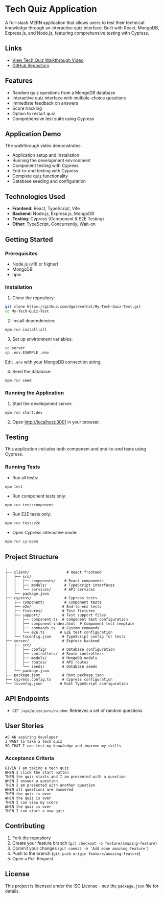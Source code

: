 # Tech Quiz Application

A full-stack MERN application that allows users to test their technical knowledge through an interactive quiz interface. Built with React, MongoDB, Express.js, and Node.js, featuring comprehensive testing with Cypress.

## Links

- [View Tech Quiz Walkthrough Video](https://youtu.be/pHXyQIACl0g)
- [GitHub Repository](https://github.com/dgoldenthal/My-Tech-Quiz-Test)

## Features

- Random quiz questions from a MongoDB database
- Interactive quiz interface with multiple-choice questions
- Immediate feedback on answers
- Score tracking
- Option to restart quiz
- Comprehensive test suite using Cypress

## Application Demo

The walkthrough video demonstrates:
- Application setup and installation
- Running the development environment
- Component testing with Cypress
- End-to-end testing with Cypress
- Complete quiz functionality
- Database seeding and configuration

## Technologies Used

- **Frontend**: React, TypeScript, Vite
- **Backend**: Node.js, Express.js, MongoDB
- **Testing**: Cypress (Component & E2E Testing)
- **Other**: TypeScript, Concurrently, Wait-on

## Getting Started

### Prerequisites

- Node.js (v16 or higher)
- MongoDB
- npm

### Installation

1. Clone the repository:
```bash
git clone https://github.com/dgoldenthal/My-Tech-Quiz-Test.git
cd My-Tech-Quiz-Test
```

2. Install dependencies:
```bash
npm run install:all
```

3. Set up environment variables:
```bash
cd server
cp .env.EXAMPLE .env
```
Edit `.env` with your MongoDB connection string.

4. Seed the database:
```bash
npm run seed
```

### Running the Application

1. Start the development server:
```bash
npm run start:dev
```

2. Open [http://localhost:3001](http://localhost:3001) in your browser.

## Testing

This application includes both component and end-to-end tests using Cypress.

### Running Tests

- Run all tests:
```bash
npm test
```

- Run component tests only:
```bash
npm run test:component
```

- Run E2E tests only:
```bash
npm run test:e2e
```

- Open Cypress interactive mode:
```bash
npm run cy:open
```

## Project Structure

```
.
├── client/                 # React frontend
│   ├── src/
│   │   ├── components/    # React components
│   │   ├── models/        # TypeScript interfaces
│   │   └── services/      # API services
│   └── package.json
├── cypress/               # Cypress tests
│   ├── component/         # Component tests
│   ├── e2e/              # End-to-end tests
│   ├── fixtures/         # Test fixtures
│   ├── support/          # Test support files
│   │   ├── component.ts  # Component test configuration
│   │   ├── component-index.html  # Component test template
│   │   ├── commands.ts   # Custom commands
│   │   └── e2e.ts       # E2E test configuration
│   └── tsconfig.json     # TypeScript config for tests
├── server/               # Express backend
│   ├── src/
│   │   ├── config/       # Database configuration
│   │   ├── controllers/  # Route controllers
│   │   ├── models/       # MongoDB models
│   │   ├── routes/       # API routes
│   │   └── seeds/        # Database seeds
│   └── package.json
├── package.json          # Root package.json
├── cypress.config.ts     # Cypress configuration
└── tsconfig.json        # Root TypeScript configuration
```

## API Endpoints

- `GET /api/questions/random`: Retrieves a set of random questions

## User Stories

```
AS AN aspiring developer
I WANT to take a tech quiz
SO THAT I can test my knowledge and improve my skills
```

### Acceptance Criteria

```
GIVEN I am taking a tech quiz
WHEN I click the start button
THEN the quiz starts and I am presented with a question
WHEN I answer a question
THEN I am presented with another question
WHEN all questions are answered
THEN the quiz is over
WHEN the quiz is over
THEN I can view my score
WHEN the quiz is over
THEN I can start a new quiz
```

## Contributing

1. Fork the repository
2. Create your feature branch (`git checkout -b feature/amazing-feature`)
3. Commit your changes (`git commit -m 'Add some amazing feature'`)
4. Push to the branch (`git push origin feature/amazing-feature`)
5. Open a Pull Request

## License

This project is licensed under the ISC License - see the `package.json` file for details.
